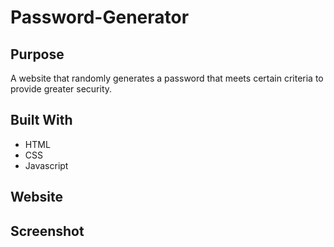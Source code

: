 # Password-Generator

## Purpose
A website that randomly generates a password that meets certain criteria to provide greater security.

## Built With
* HTML
* CSS
* Javascript

## Website

## Screenshot

